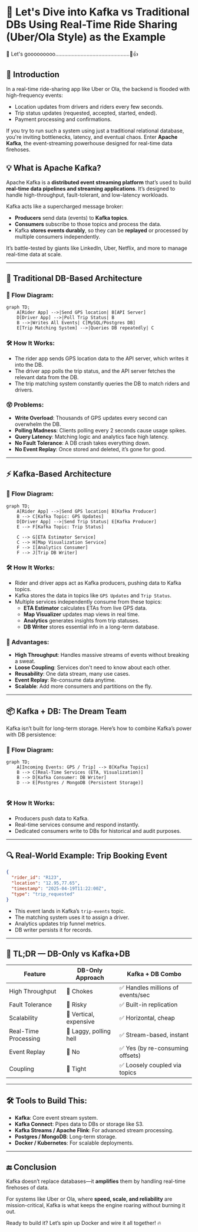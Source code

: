 # 🚀 Let's Dive into Kafka vs Traditional DBs Using Real-Time Ride Sharing (Uber/Ola Style) as the Example

🤪 Let's gooooooooo..................................................🚨👍

## 📌 Introduction
In a real-time ride-sharing app like Uber or Ola, the backend is flooded with high-frequency events:
- Location updates from drivers and riders every few seconds.
- Trip status updates (requested, accepted, started, ended).
- Payment processing and confirmations.

If you try to run such a system using just a traditional relational database, you're inviting bottlenecks, latency, and eventual chaos. Enter **Apache Kafka**, the event-streaming powerhouse designed for real-time data firehoses.

## 💡 What is Apache Kafka?
Apache Kafka is a **distributed event streaming platform** that’s used to build **real-time data pipelines and streaming applications**. It’s designed to handle high-throughput, fault-tolerant, and low-latency workloads.

Kafka acts like a supercharged message broker:
- **Producers** send data (events) to **Kafka topics**.
- **Consumers** subscribe to those topics and process the data.
- Kafka **stores events durably**, so they can be **replayed** or processed by multiple consumers independently.

It’s battle-tested by giants like LinkedIn, Uber, Netflix, and more to manage real-time data at scale.

---

## 🏪 Traditional DB-Based Architecture

### 🔄 Flow Diagram:
```mermaid
graph TD;
    A[Rider App] -->|Send GPS location| B[API Server]
    D[Driver App] -->|Poll Trip Status| B
    B -->|Writes All Events| C[MySQL/Postgres DB]
    E[Trip Matching System] -->|Queries DB repeatedly| C
```

### 🛠️ How It Works:
- The rider app sends GPS location data to the API server, which writes it into the DB.
- The driver app polls the trip status, and the API server fetches the relevant data from the DB.
- The trip matching system constantly queries the DB to match riders and drivers.

### 😵 Problems:
- **Write Overload**: Thousands of GPS updates every second can overwhelm the DB.
- **Polling Madness**: Clients polling every 2 seconds cause usage spikes.
- **Query Latency**: Matching logic and analytics face high latency.
- **No Fault Tolerance**: A DB crash takes everything down.
- **No Event Replay**: Once stored and deleted, it’s gone for good.

---

## ⚡ Kafka-Based Architecture

### 🔄 Flow Diagram:
```mermaid
graph TD;
    A[Rider App] -->|Send GPS location| B[Kafka Producer]
    B --> C[Kafka Topic: GPS Updates]
    D[Driver App] -->|Send Trip Status| E[Kafka Producer]
    E --> F[Kafka Topic: Trip Status]

    C --> G[ETA Estimator Service]
    C --> H[Map Visualization Service]
    F --> I[Analytics Consumer]
    F --> J[Trip DB Writer]
```

### 🛠️ How It Works:
- Rider and driver apps act as Kafka producers, pushing data to Kafka topics.
- Kafka stores the data in topics like `GPS Updates` and `Trip Status`.
- Multiple services independently consume from these topics:
  - **ETA Estimator** calculates ETAs from live GPS data.
  - **Map Visualizer** updates map views in real time.
  - **Analytics** generates insights from trip statuses.
  - **DB Writer** stores essential info in a long-term database.

### 🧐 Advantages:
- **High Throughput**: Handles massive streams of events without breaking a sweat.
- **Loose Coupling**: Services don't need to know about each other.
- **Reusability**: One data stream, many use cases.
- **Event Replay**: Re-consume data anytime.
- **Scalable**: Add more consumers and partitions on the fly.

---

## 📦 Kafka + DB: The Dream Team

Kafka isn’t built for long-term storage. Here’s how to combine Kafka’s power with DB persistence:

### 🔄 Flow Diagram:
```mermaid
graph TD;
    A[Incoming Events: GPS / Trip] --> B[Kafka Topics]
    B --> C[Real-Time Services (ETA, Visualization)]
    B --> D[Kafka Consumer: DB Writer]
    D --> E[Postgres / MongoDB (Persistent Storage)]


```

### 🛠️ How It Works:
- Producers push data to Kafka.
- Real-time services consume and respond instantly.
- Dedicated consumers write to DBs for historical and audit purposes.

---

## 🔍 Real-World Example: Trip Booking Event
```json
{
  "rider_id": "R123",
  "location": "12.95,77.65",
  "timestamp": "2025-04-19T11:22:00Z",
  "type": "trip_requested"
}
```
- This event lands in Kafka’s `trip-events` topic.
- The matching system uses it to assign a driver.
- Analytics updates trip funnel metrics.
- DB writer persists it for records.

---

## 🥊 TL;DR — DB-Only vs Kafka+DB

| Feature                | DB-Only Approach             | Kafka + DB Combo                 |
|------------------------|------------------------------|----------------------------------|
| High Throughput        | 🚫 Chokes                     | ✅ Handles millions of events/sec |
| Fault Tolerance        | 🚫 Risky                      | ✅ Built-in replication            |
| Scalability            | 🚫 Vertical, expensive        | ✅ Horizontal, cheap               |
| Real-Time Processing   | 🚫 Laggy, polling hell        | ✅ Stream-based, instant           |
| Event Replay           | 🚫 No                         | ✅ Yes (by re-consuming offsets)   |
| Coupling               | 🚫 Tight                      | ✅ Loosely coupled via topics      |

---

## 🛠️ Tools to Build This:
- **Kafka**: Core event stream system.
- **Kafka Connect**: Pipes data to DBs or storage like S3.
- **Kafka Streams / Apache Flink**: For advanced stream processing.
- **Postgres / MongoDB**: Long-term storage.
- **Docker / Kubernetes**: For scalable deployments.

---

## 🔚 Conclusion
Kafka doesn’t replace databases—it **amplifies** them by handling real-time firehoses of data.

For systems like Uber or Ola, where **speed, scale, and reliability** are mission-critical, Kafka is what keeps the engine roaring without burning it out.

Ready to build it? Let’s spin up Docker and wire it all together! 🔥

